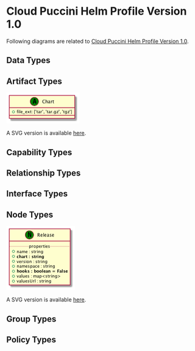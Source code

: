 # Cloud Puccini Helm Profile Version 1.0

Following diagrams are related to [Cloud Puccini Helm Profile Version 1.0](https://github.com/oasis-open/tosca-community-contributions/tree/master/profiles/cloud.puccini/helm/1.0).

## Data Types

## Artifact Types

![Artifact Types](https://raw.githubusercontent.com/Orange-OpenSource/Cloudnet-TOSCA-toolbox/master/examples/tosca-community-contributions/diagrams/uml2/profiles-cloud.puccini-helm-1.0-artifacts-uml2-class-diagram.png)

A SVG version is available [here](https://raw.githubusercontent.com/Orange-OpenSource/Cloudnet-TOSCA-toolbox/master/examples/tosca-community-contributions/diagrams/uml2/profiles-cloud.puccini-helm-1.0-artifacts-uml2-class-diagram.svg).

## Capability Types

## Relationship Types

## Interface Types

## Node Types

![Node Types](https://raw.githubusercontent.com/Orange-OpenSource/Cloudnet-TOSCA-toolbox/master/examples/tosca-community-contributions/diagrams/uml2/profiles-cloud.puccini-helm-1.0-nodes-uml2-class-diagram.png)

A SVG version is available [here](https://raw.githubusercontent.com/Orange-OpenSource/Cloudnet-TOSCA-toolbox/master/examples/tosca-community-contributions/diagrams/uml2/profiles-cloud.puccini-helm-1.0-nodes-uml2-class-diagram.svg).

## Group Types

## Policy Types

